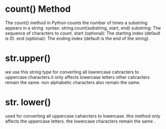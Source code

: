 # count() Method 
The count() method in Python counts the number of times a substring appears in a string.
syntax: string.count(substring, start, end)
   substring: The sequence of characters to count.
   start (optional): The starting index (default is 0).
   end (optional): The ending index (default is the end of the string).
   # str.upper()
   we use this string type for converting all lowrercase cahracters to uppercase characters.it only affects lowercase letters other cahracters remain the same. non alphabetic characters also remain the same.
   # str. lower()
   used for converting all uppercase caharcters to lowercase. this method only affects the uppercase letters. the lowercase characters remain the same .
   